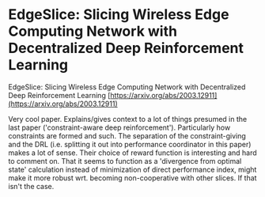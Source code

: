 # EdgeSlice: Slicing Wireless Edge Computing Network with Decentralized Deep Reinforcement Learning
EdgeSlice: Slicing Wireless Edge Computing Network with Decentralized Deep Reinforcement Learning [https://arxiv.org/abs/2003.12911](https://arxiv.org/abs/2003.12911)

Very cool paper. Explains/gives context to a lot of things presumed in the last paper ('constraint-aware deep reinforcement'). Particularly how constraints are formed and such. The separation of the constraint-giving and the DRL (i.e. splitting it out into performance coordinator in this paper) makes a lot of sense. Their choice of reward function is interesting and hard to comment on. That it seems to function as a 'divergence from optimal state' calculation instead of minimization of direct performance index, might make it more robust wrt. becoming non-cooperative with other slices. If that isn't the case.
